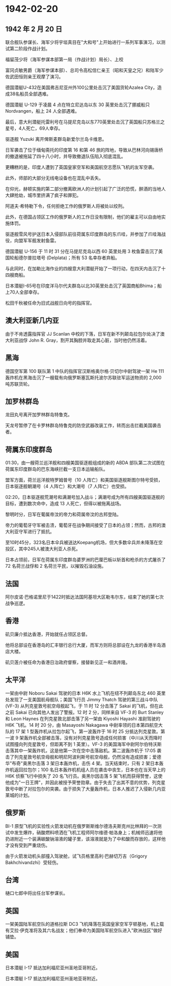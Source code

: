 # 1942-02-20

## 1942 年 2 月 20 日

联合舰队参谋长、海军少将宇垣真目在"大和号"上开始进行一系列军事演习，以测试第二阶段作战计划。

福留茂少将（海军参谋本部第一局（作战计划）局长）、上校

富冈贞敏男爵（海军参谋本部）、总司令高松信仁亲王（昭和天皇之兄）和陆军少佐武田恒则亲王观摩了演习。

德国潜艇U-432在美国弗吉尼亚州外100公里处击沉了美国货轮Azalea
City，造成38名船员全部遇难。

德国潜艇 U-129 于凌晨 4 点在特立尼达岛以东 30 英里处击沉了挪威船只
Nordvangen，船上 24 人全部遇难。

最后，意大利潜艇托雷利号在马提尼克岛以东770英里处击沉了英国船只苏格兰之星号，4人死亡，69人幸存。

驱逐舰 Yuzuki 离开俾斯麦群岛新爱尔兰岛卡维恩。

日军袭击了位于缅甸斋托的印度第 16 和第 46
旅的阵地，导致从巴林河向锡唐桥的撤退被拖延了四十八小时，并导致撤退队伍陷入彻底混乱。

更糟糕的是，印度人遭到了英国皇家空军和美国航空志愿队飞机的友军空袭。

此外，师部的大部分无线电设备也在混乱中丢失。

在仰光，赫顿实施的第二部分撤离欧洲人的计划引起了广泛的恐慌，醉酒的当地人大肆抢劫，城市里挤满了疯子和罪犯。

阿道夫·希特勒下令，任何拒绝工作的俄罗斯人将被处以绞刑。

此外，在德国占领区工作的俄罗斯人的工作日没有限制，他们的雇主可以自由地实施体罚。

驱逐舰雪风号护送日本入侵部队前往荷属东印度群岛的东爪哇，并参加了爪哇海战役，向盟军军舰发射鱼雷。

德国潜艇 U-156 于 11 时 31 分在马提尼克岛以西 60 英里处用 3
枚鱼雷击沉了美国轮船德尔普拉塔号 (Delplata)；所有 53 名幸存者弃船。

与此同时，在加勒比海作业的四艘意大利潜艇开始了一项行动，在四天内击沉了十四艘商船。

日本潜艇I-65号在印度洋马尔代夫群岛以北30英里处击沉了英国商船Bhima；船上70人全部幸存。

松田千秋被任命为旧式战舰日向号的指挥官。

## 澳大利亚新几内亚

由于不肯透露指挥官 JJ Scanlan
中校的下落，日军在新不列颠岛拉包尔处决了澳大利亚战俘 John R.
Gray，割开其胸腔并取走其心脏，当时他仍然活着。

## 黑海

德国空军第 100 联队第 1 中队的指挥官汉斯格奥尔格·贝切尔中尉驾驶一架 He
111 轰炸机在黑海击沉了一艘载有向俄罗斯塞瓦斯托波尔苏联驻军运送物资的
2,000 吨苏联货轮。

## 加罗林群岛

龙田丸号离开加罗林群岛特鲁克。

天龙号暂停了在卡罗林群岛特鲁克的防空武器改装工作，转而出击拦截美国袭击者。

## 荷属东印度群岛

01:30，由一艘荷兰巡洋舰和四艘美国驱逐舰组成的新的 ABDA
部队第二次试图在荷属东印度群岛的巴东海峡拦截一支日本运输船队。

盟军方面，荷兰巡洋舰特罗姆普号（10
人阵亡）和美国驱逐舰斯图尔特号受损，日本驱逐舰朝潮号（4
人阵亡）和大潮号（7 人阵亡）也受损。

02:20，日本驱逐舰荒潮号和满潮号加入战斗；满潮号成为所有四艘美国驱逐舰的目标，遭到数次命中，造成
13 人死亡，但得以被拖离战场。

黎明时分，日军在葡属帝汶的帝力和荷属帝汶的古邦登陆。

帝力的葡萄牙守军被击溃，葡萄牙在战争期间接受了日本的占领；然而，古邦的澳大利亚守军进行了抵抗。

至10时45分，323名日本伞兵被送达Koepang机场，但大多数伞兵并未降落在空投区，其中245人被澳大利亚人杀死。

日本占领前，日军在荷属东印度群岛婆罗洲的巴厘巴板以斩首和枪杀的方式屠杀了
72 名荷兰战俘和 2 名荷兰平民，以摧毁石油设施。

## 法国

阿尔皮诺·巴格诺里尼于1422时抵达法国阿基坦大区勒韦尔东，结束了她的第七次战争巡逻。

## 香港

矶贝廉介抵达香港，开始就任占领区总督。

他将总部设在香港岛的汇丰银行总行大厦，而军方则将总部设在九龙的香港半岛酒店大楼。

矶贝莲介被任命为香港日治政府督察，接替新见正一和酒井隆。

## 太平洋

一架由中尉 Noboru Sakai 驾驶的日本 H6K 水上飞机在纽不列颠岛东北 460
英里处发现了一支美国航母舰队；美国飞行员 Jimmy Thatch 驾驶的第三战斗中队
(VF-3) 从列克星敦号航空母舰起飞，于 11 时 12 分击落了 Sakai
的飞机，但在此之前 Sakai 已向其他人发出了警报。12 时 2 分，同样来自 VF-3
的 Burt Stanley 和 Leon Haynes 在列克星敦北部击落了另一架由 Kiyoshi
Hayashi 准尉驾驶的 H6K 飞机。14 时 20 分，由 Masayoshi Nakagawa
中尉率领的日本第四航空大队的 17 架 1 型轰炸机从拉包尔起飞，第一波轰炸于
16 时 25 分抵达列克星敦。第一波 9
架轰炸机全部被击落，没有对列克星敦号造成任何损害（中川从天而降时试图撞向列克星敦号，但距离不到
1 英里）。VF-3
的美国海军中尉阿尔伯特沃斯击落其中一架轰炸机，这是他第一次在空中击落敌机。第二波轰炸机于
17:05
袭击了列克星敦号航空母舰和明尼阿波利斯号航空母舰，仍然没有造成损害；爱德华"布奇"奥黑尔击落
3 架日本轰炸机，击伤 4 架。当天结束时，只有 2
架日本轰炸机返回拉包尔；100
名日本轰炸机机组人员在袭击中丧生，日本也在当天早上的 H6K
侦察飞行中损失了 20 名飞行员。奥黑尔因击落 5
架飞机而获得赞誉，这使他成为"一日王牌"，并因此被授予荣誉勋章。由于失去了出其不意的优势，列克星敦号中断了对拉包尔的突袭。由于损失了大量轰炸机，日本人推迟了入侵新几内亚莱城的计划。

## 俄罗斯

BI-1
原型飞机的实验性火箭发动机在俄罗斯斯维尔德洛夫斯克州比林拜的一次测试中发生爆炸，硝酸燃料喷洒在飞机工程师阿尔维德·帕洛身上；机械师迅速将他扔进附近一个装满碳酸钠溶液的罐子里，该溶液就是为了中和酸而存放的，这样他才没有受到严重烧伤。

由于火箭发动机头部撞入驾驶舱，试飞员格里高利·巴赫切万吉（Grigory
Bakhchivandzhi）受轻伤。

## 台湾

樋口七郎中将出任台军参谋长。

## 英国

一架美国陆军航空队的道格拉斯 DC3
飞机降落在英国皇家空军亨顿基地，机上载有艾拉·伊克准将及其六名战友；他们奉命为美国陆军航空队进入"欧洲战区"做好铺垫。

## 美国

日本潜艇 I-17 抵达加利福尼亚州圣地亚哥附近。

日本潜艇 I-17 抵达加利福尼亚州圣地亚哥附近。

